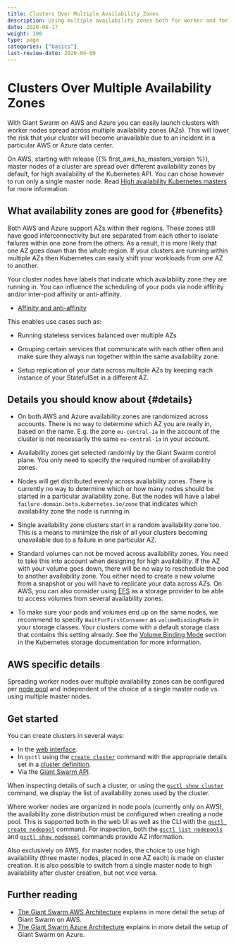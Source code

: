 ```yaml
---
title: Clusters Over Multiple Availability Zones
description: Using multiple availability zones both for worker and for master nodes increases the resilience for clusters. Here we explain some details regarding support on different cloud providers and in different releases. And we give basic information on how to configure workloads to leverage multiple availability zones.
date: 2020-06-17
weight: 100
type: page
categories: ["basics"]
last-review-date: 2020-04-09
---
```


# Clusters Over Multiple Availability Zones

With Giant Swarm on AWS and Azure you can easily launch clusters with worker nodes spread across multiple availability zones (AZs). This will lower the risk that your cluster will become unavailable due to an incident in a particular AWS or Azure data center.

On AWS, starting with release {{% first_aws_ha_masters_version %}}, master nodes of a cluster are spread over different availability zones by default, for high availability of the Kubernetes API. You can chose however to run only a single master node. Read [High availability Kubernetes masters](/basics/ha-masters/) for more information.

## What availability zones are good for {#benefits}

Both AWS and Azure support AZs within their regions. These zones still have good interconnectivity but are separated from each other to isolate failures within one zone from the others. As a result, it is more likely that one AZ goes down than the whole region. If your clusters are running within multiple AZs then Kubernetes can easily shift your workloads from one AZ to another.

Your cluster nodes have labels that indicate which availability zone they are running in. You can influence the scheduling of your pods via node affinity and/or inter-pod affinity or anti-affinity.

- [Affinity and anti-affinity](https://kubernetes.io/docs/concepts/configuration/assign-pod-node/#affinity-and-anti-affinity)

This enables use cases such as:

- Running stateless services balanced over multiple AZs

- Grouping certain services that communicate with each other often and make sure they always run together within the same availability zone.

- Setup replication of your data across multiple AZs by keeping each instance of your StatefulSet in a different AZ.

## Details you should know about {#details}

- On both AWS and Azure availability zones are randomized across accounts. There is no way to determine which AZ you are really in, based on the name. E.g. the zone `eu-central-1a` in the account of the cluster is not necessarily the same `eu-central-1a` in your account.

- Availability zones get selected randomly by the Giant Swarm control plane. You only need to specify the required number of availability zones.

- Nodes will get distributed evenly across availability zones. There is currently no way to determine which or how many nodes should be started in a particular availability zone. But the nodes will have a label `failure-domain.beta.kubernetes.io/zone` that indicates which availability zone the node is running in.

- Single availability zone clusters start in a random availability zone too. This is a means to minimize the risk of all your clusters becoming unavailable due to a failure in one particular AZ.

- Standard volumes can not be moved across availability zones. You need to take this into account when designing for high availability. If the AZ with your volume goes down, there will be no way to reschedule the pod to another availability zone. You either need to create a new volume from a snapshot or you will have to replicate your data across AZs. On AWS, you can also consider using [EFS](/guides/using-persistent-volumes-on-aws-with-efs/) as a storage provider to be able to access volumes from several availability zones.

- To make sure your pods and volumes end up on the same nodes, we recommend to specify `WaitForFirstConsumer` as `volumeBindingMode` in your storage classes. Your clusters come with a default storage class that contains this setting already. See the [Volume Binding Mode](https://kubernetes.io/docs/concepts/storage/storage-classes/#volume-binding-mode) section in the Kubernetes storage documentation for more information.

## AWS specific details

Spreading worker nodes over multiple availability zones can be configured per [node pool](/basics/nodepools/) and independent of the choice of a single master node vs. using multiple master nodes.

## Get started

You can create clusters in several ways:

- In the [web interface](/reference/web-interface/).
- In `gsctl` using the [`create cluster`](/reference/gsctl/create-cluster/) command with the appropriate details set in a [cluster definition](/reference/cluster-definition/).
- Via the [Giant Swarm API](/api/#operation/addCluster).

When inspecting details of such a cluster, or using the [`gsctl show cluster`](/reference/gsctl/show-cluster/) command, we display the list of availability zones used by the cluster.

Where worker nodes are organized in node pools (currently only on AWS), the availability zone distribution must be configured when creating a node pool. This is supported both in the web UI as well as the CLI with the [`gsctl create nodepool`](/reference/gsctl/create-nodepool/) command. For inspection, both the [`gsctl list nodepools`](/reference/gsctl/list-nodepools/) and [`gsctl show nodepool`](/reference/gsctl/show-nodepool/) commands provide AZ information.

Also exclusively on AWS, for master nodes, the choice to use high availability (three master nodes, placed in one AZ each) is made on cluster creation. It is also possible to switch from a single master node to high availability after cluster creation, but not vice versa.

## Further reading

- [The Giant Swarm AWS Architecture](/basics/aws-architecture/) explains in more detail the setup of Giant Swarm on AWS.
- [The Giant Swarm Azure Architecture](/basics/azure-architecture/) explains in more detail the setup of Giant Swarm on Azure.
